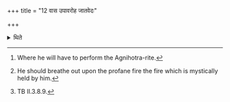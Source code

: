 +++
title = "12 वास उपावरोह जातवेदः"

+++

<details><summary>थिते</summary>

12. On the place where (he is going to stay for a night)[^1] he causes (the fires) 'to descend[^2] upon a profane fire with upāvaroha jātavedah punastvam...[^3]  


[^1]: Where he will have to perform the Agnihotra-rite.  

[^2]: He should breathe out upon the profane fire the fire which is mystically held by him.  

[^3]: TB II.3.8.9.
</details>

